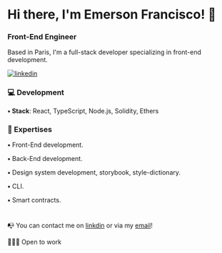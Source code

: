 # Hi there, I'm Emerson Francisco! 👋

### Front-End Engineer

Based in Paris, I'm a full-stack developer specializing in front-end development. 

[![linkedin](https://img.shields.io/badge/linkedin-0A66C2?style=for-the-badge&logo=linkedin&logoColor=white)](https://www.linkedin.com/in/emerson-francisco-969702216/)

### 💻 Development

**• Stack**: React, TypeScript, Node.js, Solidity, Ethers

### 🔎 Expertises
**•** Front-End development.

**•** Back-End development.

**•** Design system development, storybook, style-dictionary.

**•** CLI.

**•** Smart contracts.
#
📭 You can contact me on [linkdin](https://www.linkedin.com/in/emerson-francisco-969702216/) or via my [email](mailto:emersonfrancisco452@gmail.com)!

👨🏻‍💻 Open to work 
